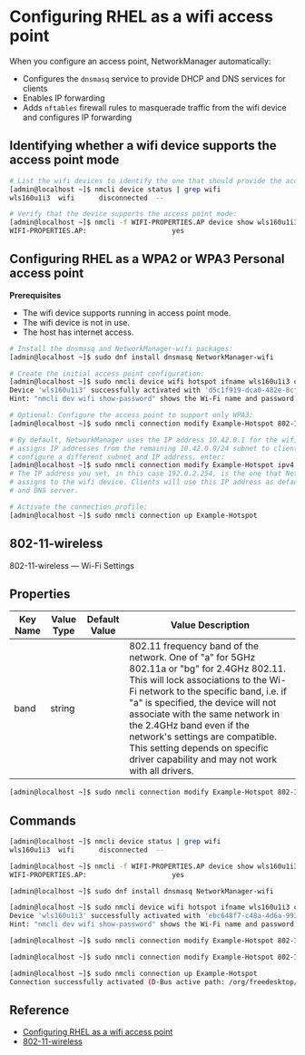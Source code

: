 # Configuring RHEL as a wifi access point

When you configure an access point, NetworkManager automatically:

- Configures the `dnsmasq` service to provide DHCP and DNS services for clients
- Enables IP forwarding
- Adds `nftables` firewall rules to masquerade traffic from the wifi device and configures IP forwarding

## Identifying whether a wifi device supports the access point mode

```bash
# List the wifi devices to identify the one that should provide the access point:
[admin@localhost ~]$ nmcli device status | grep wifi
wls160u1i3  wifi      disconnected  --

# Verify that the device supports the access point mode:
[admin@localhost ~]$ nmcli -f WIFI-PROPERTIES.AP device show wls160u1i3
WIFI-PROPERTIES.AP:                     yes
```

## Configuring RHEL as a WPA2 or WPA3 Personal access point

**Prerequisites**

- The wifi device supports running in access point mode.
- The wifi device is not in use.
- The host has internet access.

```bash
# Install the dnsmasq and NetworkManager-wifi packages:
[admin@localhost ~]$ sudo dnf install dnsmasq NetworkManager-wifi

# Create the initial access point configuration:
[admin@localhost ~]$ sudo nmcli device wifi hotspot ifname wls160u1i3 con-name Example-Hotspot ssid Example-Hotspot password "password"
Device 'wls160u1i3' successfully activated with 'd5c1f919-dca0-482e-8cf2-298543c9671d'.
Hint: "nmcli dev wifi show-password" shows the Wi-Fi name and password.

# Optional: Configure the access point to support only WPA3:
[admin@localhost ~]$ sudo nmcli connection modify Example-Hotspot 802-11-wireless-security.key-mgmt sae

# By default, NetworkManager uses the IP address 10.42.0.1 for the wifi device and 
# assigns IP addresses from the remaining 10.42.0.0/24 subnet to clients. To 
# configure a different subnet and IP address, enter:
[admin@localhost ~]$ sudo nmcli connection modify Example-Hotspot ipv4.addresses 192.0.2.254/24
# The IP address you set, in this case 192.0.2.254, is the one that NetworkManager 
# assigns to the wifi device. Clients will use this IP address as default gateway 
# and DNS server.

# Activate the connection profile:
[admin@localhost ~]$ sudo nmcli connection up Example-Hotspot
```

## 802-11-wireless

802-11-wireless — Wi-Fi Settings

## Properties

| Key Name | Value Type | Default Value | Value Description                                                                                                                                                                                                                                                                                                                                                                                         |
| -------- | ---------- | ------------- | --------------------------------------------------------------------------------------------------------------------------------------------------------------------------------------------------------------------------------------------------------------------------------------------------------------------------------------------------------------------------------------------------------- |
| band     | string     |               | 802.11 frequency band of the network. One of "a" for 5GHz 802.11a or "bg" for 2.4GHz 802.11. This will lock associations to the Wi-Fi network to the specific band, i.e. if "a" is specified, the device will not associate with the same network in the 2.4GHz band even if the network's settings are compatible. This setting depends on specific driver capability and may not work with all drivers. |

```bash
[admin@localhost ~]$ sudo nmcli connection modify Example-Hotspot 802-11-wireless.band a
```

## Commands

```bash
[admin@localhost ~]$ nmcli device status | grep wifi
wls160u1i3  wifi      disconnected  --

[admin@localhost ~]$ nmcli -f WIFI-PROPERTIES.AP device show wls160u1i3
WIFI-PROPERTIES.AP:                     yes

[admin@localhost ~]$ sudo dnf install dnsmasq NetworkManager-wifi

[admin@localhost ~]$ sudo nmcli device wifi hotspot ifname wls160u1i3 con-name Example-Hotspot ssid Example-Hotspot password "password"
Device 'wls160u1i3' successfully activated with 'ebc648f7-c48a-4d6a-9935-3686c816d644'.
Hint: "nmcli dev wifi show-password" shows the Wi-Fi name and password.

[admin@localhost ~]$ sudo nmcli connection modify Example-Hotspot 802-11-wireless.band a

[admin@localhost ~]$ sudo nmcli connection modify Example-Hotspot 802-11-wireless-security.key-mgmt sae

[admin@localhost ~]$ sudo nmcli connection up Example-Hotspot
Connection successfully activated (D-Bus active path: /org/freedesktop/NetworkManager/ActiveConnection/8)
```

## Reference

* [Configuring RHEL as a wifi access point](https://access.redhat.com/documentation/en-us/red_hat_enterprise_linux/9/html/configuring_and_managing_networking/assembly_configuring-rhel-as-a-wifi-access-point_configuring-and-managing-networking)
* [802-11-wireless](https://developer-old.gnome.org/NetworkManager/stable/settings-802-11-wireless.html)
